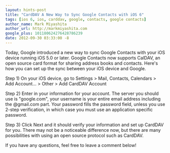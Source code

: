 ```yaml
---
layout: hints-post
title: "CardDAV A New Way to Sync Google Contacts with iOS 6"
tags: [ios 6, ios, carddav, google, contacts, google contacts]
author_name: Mark Miyashita
author_url: http://markmiyashita.com
google_plus: 101180624276428786239
date: 2012-09-30 03:33:00 -8
---
```


Today, Google introduced a new way to sync Google Contacts with your iOS device running iOS 5.0 or later. Google Contacts now supports CalDAV, an open source card format for sharing address books and contacts. Here's how you can set up the sync between your iOS device and Google.

Step 1) On your iOS device, go to Settings > Mail, Contacts, Calendars > Add Account... > Other > Add CardDAV Account

Step 2) Enter in your information for your account. The server you should use is "google.com", your username is your entire email address including the @gmail.com part. Your password fills the password field, unless you use 2-step verification, in which case you must use an application specific password.

Step 3) Click Next and it should verify your information and set up CardDAV for you. There may not be a noticeable difference now, but there are many possibilities with using an open source protocol such as CardDAV.

If you have any questions, feel free to leave a comment below!